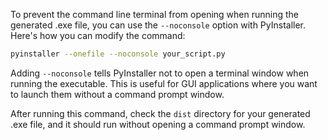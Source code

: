 To prevent the command line terminal from opening when running the generated .exe file, you can use the `--noconsole` option with PyInstaller. Here's how you can modify the command:

```bash
pyinstaller --onefile --noconsole your_script.py
```

Adding `--noconsole` tells PyInstaller not to open a terminal window when running the executable. This is useful for GUI applications where you want to launch them without a command prompt window.

After running this command, check the `dist` directory for your generated .exe file, and it should run without opening a command prompt window.
